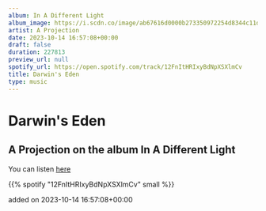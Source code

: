 ```yaml
---
album: In A Different Light
album_image: https://i.scdn.co/image/ab67616d0000b273350972254d8344c11d41b762
artist: A Projection
date: 2023-10-14 16:57:08+00:00
draft: false
duration: 227813
preview_url: null
spotify_url: https://open.spotify.com/track/12FnItHRIxyBdNpXSXlmCv
title: Darwin's Eden
type: music
---
```



# Darwin's Eden

## A Projection on the album In A Different Light

You can listen [here](https://open.spotify.com/track/12FnItHRIxyBdNpXSXlmCv)

{{% spotify "12FnItHRIxyBdNpXSXlmCv" small %}}

added on 2023-10-14 16:57:08+00:00